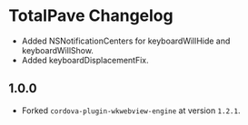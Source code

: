 # TotalPave Changelog 
- Added NSNotificationCenters for keyboardWillHide and keyboardWillShow.
- Added keyboardDisplacementFix.

## 1.0.0
- Forked `cordova-plugin-wkwebview-engine` at version `1.2.1`.